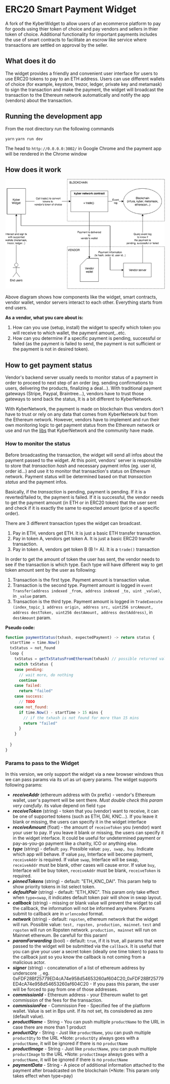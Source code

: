# ERC20 Smart Payment Widget
A fork of the KyberWidget to allow users of an ecommerce platform to pay for goods using thier token of choice and pay vendors and sellers in thier token of choice.
Additional functionality for important payments includes the use of smart contracts to facilitate an escrow like service where transactions are settled on approval by the seller.

## What does it do
The widget provides a friendly and convenient user interface for users to use ERC20 tokens to pay to an ETH address. Users can use different wallets of choice (for example, keystore, trezor, ledger, private key and metamask) to sign the transaction and make the payment, the widget will broadcast the transaction to the Ethereum network automatically and notify the app (vendors) about the transaction.

## Running the development app
From the root directory run the following commands

 `yarn`
 `yarn run dev`

The head to `http://0.0.0.0:3002/` in Google Chrome and the payment app will be rendered in the Chrome window

## How does it work
![How the widget works](https://github.com/TylerGriffin99/ethereumPaymentWidget/blob/master/assets/kyber_widget.png)

Above diagram shows how components like the widget, smart contracts, vendor wallet, vendor servers interact to each other. Everything starts from end users.

**As a vendor, what you care about is:**

1. How can you use (setup, install) the widget to specify which token you will receive to which wallet, the payment amount,..etc. 
2. How can you determine if a specific payment is pending, successful or failed (as the payment is failed to send, the payment is not sufficient or the payment is not in desired token). 

## How to get payment status
Vendor's backend server usually needs to monitor status of a payment in order to proceed to next step of an order (eg. sending confirmations to users, delivering the products, finalizing a deal...). With traditional payment gateways (Stripe, Paypal, Braintree...), vendors have to trust those gateways to send back the status, It is a bit different to KyberNetwork.

With KyberNetwork, the payment is made on blockchain thus vendors don't have to trust or rely on any data that comes from KyberNetwork but from the Ethereum network. However, vendors have to implement and run their own monitoring logic to get payment status from the Ethereum network or use and run the [libs](TODO) that KyberNetwork and the community have made.

### How to monitor the status
Before broadcasting the transaction, the widget will send all infos about the payment passed to the widget. At this point, vendors' server is responsible to store that *transaction hash* and necessary payment infos (eg. user id, order id...) and use it to monitor that transaction's status on Ethereum network. Payment status will be determined based on that *transaction status* and the payment infos.

Basically, if the *transaction* is pending, payment is pending. If it is a reverted/failed tx, the payment is failed. If it is successful, the vendor needs to get the payment amount (in ETH or in ERC20 token) that the user sent and check if it is exactly the same to expected amount (price of a specific order).

There are 3 different transaction types the widget can broadcast.
1. Pay in ETH, vendors get ETH. It is just a basic ETH transfer transaction.
2. Pay in token A, vendors get token A. It is just a basic ERC20 transfer transaction.
3. Pay in token A, vendors get token B (B != A). It is a `trade()` transaction

In order to get the amount of token the user has sent, the vendor needs to see if the transaction is which type. Each type will have different way to get token amount sent by the user as following:
1. Transaction is the first type. Payment amount is transaction value.
2. Transaction is the second type. Payment amount is logged in `event Transfer(address indexed _from, address indexed _to, uint _value)`, in `_value` param.
3. Transaction is the third type. Payment amount is logged in `TradeExecute (index_topic_1 address origin, address src, uint256 srcAmount, address destToken, uint256 destAmount, address destAddress)`, in `destAmount` param.

**Pseudo code:**
```javascript
function paymentStatus(txhash, expectedPayment) -> return status {
  startTime = time.Now()
  txStatus = not_found
  loop {
    txStatus = getTxStatusFromEthereum(txhash) // possible returned value: not_found, pending, failed, success
    switch txStatus {
    case pending:
      // wait more, do nothing
      continue
    case failed:
      return "failed"
    case success:
      // TODO 
    case not_found:
      if time.Now() - startTime > 15 mins {
        // if the txhash is not found for more than 15 mins
        return "failed"
      }
    }
    
  } 
}
```

### Params to pass to the Widget
In this version, we only support the widget via a new browser windows thus we can pass params via its url as url query params.
The widget supports following params:
- ***receiveAddr*** (ethereum address with 0x prefix) - vendor's Ethereum wallet, user's payment will be sent there. *Must double check this param very carefully*. its value depend on field `type`
- ***receiveToken*** (string) - token that you (vendor) want to receive, it can be one of supported tokens (such as ETH, DAI, KNC...). If you leave it blank or missing, the users can specify it in the widget interface
- ***receiveAmount*** (float) - the amount of `receiveToken` you (vendor) want your user to pay. If you leave it blank or missing, the users can specify it in the widget interface. It could be useful for undetermined payment or pay-as-you-go payment like a charity, ICO or anything else.
- ***type*** (string) - default: `pay`. Possible value: `pay, swap, buy`. Indicate which app will behave. If value `pay`, Interface will become payment, `receiveAddr` is required. If value `swap`, Interface will be swap, `receiveAddr` must be blank, other cases will cause error. If value `buy`, Interface will be buy token, `receiveAddr` must be blank, `receiveToken` is required. 
- ***pinnedTokens*** (string) - default: "ETH_KNC_DAI". This param help to show priority tokens in list select token. 
- ***defaultPair*** (string) - default: "ETH_KNC". This param only take effect when `type=swap`, it indicates default token pair will show in swap layout. 
- ***callback*** (string) - missing or blank value will prevent the widget to call the callback, the information will not be informed anywhere. Params submit to callback are in `urlencoded` format.
- ***network*** (string) - default: `ropsten`, ethereum network that the widget will run. Possible value: `test, ropsten, production, mainnet`. `test` and `ropsten` will run on Ropsten network. `production, mainnet` will run on Mainnet ethereum. Be carefull for this param! 
- ***paramForwarding*** (bool) - default: `true`, if it is true, all params that were passed to the widget will be submitted via the `callback`. It is useful that you can give your user a secret token (ideally one time token) to pass to the callback just so you know the callback is not coming from a malicious actor.
- ***signer*** (string) - concatenation of a list of ethereum address by underscore `_`, eg. 0xFDF28Bf25779ED4cA74e958d54653260af604C20_0xFDF28Bf25779ED4cA74e958d54653260af604C20 - If you pass this param, the user will be forced to pay from one of those addresses.
- ***commissionId*** - Ethereum address - your Ethereum wallet to get commission of the fees for the transaction.
- ***commissionFee*** - Commission Fee - Specified fee of the platform wallet. Value is set in Bps unit. If its not set, its consisdered as zero (default value). 
- ***productName*** - String - You can push multiple `productName` to the URL in case there are more than 1 product
- ***productQty*** - String - Just like `productName`, you can push multiple `productQty` to the URL *Note: `productQty` always goes with a `productName`, it will be ignored if there is no `productName`
- ***productImage*** - String - Just like `productName`, you can push multiple `productImage` to the URL *Note: `productImage` always goes with a `productName`, it will be ignored if there is no `productName`
- ***paymentData*** - String - A piece of additional information attached to the payment after broadcasted on the blockchain (*Note: This param only takes effect when type=pay)
